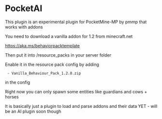 # PocketAI
 
This plugin is an experimental plugin for PocketMine-MP by pmmp that works with addons

You need to download a vanilla addon for 1.2 from minecraft.net

https://aka.ms/behaviorpacktemplate

Then put it into /resource_packs in your server folder

Enable it in the resource pack config by adding

` - Vanilla_Behaviour_Pack_1.2.0.zip`

in the config

Right now you can only spawn some entities like guardians and cows + horses

It is basically just a plugin to load and parse addons and their data YET - will be an AI plugin soon though